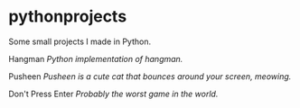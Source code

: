 
# pythonprojects
Some small projects I made in Python.

Hangman
*Python implementation of hangman.*

Pusheen
*Pusheen is a cute cat that bounces around your screen, meowing.*

Don't Press Enter
*Probably the worst game in the world.*

